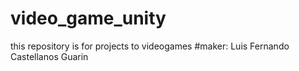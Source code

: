 # video_game_unity
this repository is for projects to videogames
#maker: 
Luis Fernando Castellanos Guarin
